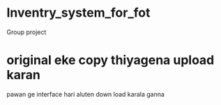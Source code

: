 # Inventry_system_for_fot
Group project

# original eke copy thiyagena upload karan

pawan ge interface hari
aluten down load karala ganna
